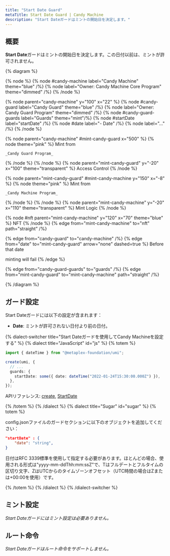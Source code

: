 ```yaml
---
title: "Start Date Guard"
metaTitle: Start Date Guard | Candy Machine
description: "Start Dateガードはミントの開始日を決定します。"
---
```


## 概要

**Start Date**ガードはミントの開始日を決定します。この日付以前は、ミントが許可されません。

{% diagram  %}

{% node %}
{% node #candy-machine label="Candy Machine" theme="blue" /%}
{% node label="Owner: Candy Machine Core Program" theme="dimmed" /%}
{% /node %}

{% node parent="candy-machine" y="100" x="22" %}
{% node #candy-guard label="Candy Guard" theme="blue" /%}
{% node label="Owner: Candy Guard Program" theme="dimmed" /%}
{% node #candy-guard-guards label="Guards" theme="mint"/%}
{% node #startDate label="startDate" /%}
{% node #date label="- Date" /%}
{% node label="..." /%}
{% /node %}

{% node parent="candy-machine" #mint-candy-guard x="500" %}
  {% node theme="pink" %}
    Mint from

    _Candy Guard Program_
  {% /node %}
{% /node %}
{% node parent="mint-candy-guard" y="-20" x="100" theme="transparent" %}
  Access Control
{% /node %}

{% node parent="mint-candy-guard" #mint-candy-machine y="150" x="-8" %}
  {% node theme="pink" %}
    Mint from 
    
    _Candy Machine Program_
  {% /node %}
{% /node %}
{% node parent="mint-candy-machine" y="-20" x="110" theme="transparent" %}
  Mint Logic
{% /node %}

{% node #nft parent="mint-candy-machine" y="120" x="70" theme="blue" %}
  NFT
{% /node %}
{% edge from="mint-candy-machine" to="nft" path="straight" /%}

{% edge from="candy-guard" to="candy-machine" /%}
{% edge from="date" to="mint-candy-guard" arrow="none" dashed=true %}
Before that date

minting will fail
{% /edge %}

{% edge from="candy-guard-guards" to="guards" /%}
{% edge from="mint-candy-guard" to="mint-candy-machine" path="straight" /%}

{% /diagram %}

## ガード設定

Start Dateガードには以下の設定が含まれます：

- **Date**: ミントが許可されない日付より前の日付。

{% dialect-switcher title="Start Dateガードを使用してCandy Machineを設定する" %}
{% dialect title="JavaScript" id="js" %}
{% totem %}

```ts
import { dateTime } from "@metaplex-foundation/umi";

create(umi, {
  // ...
  guards: {
    startDate: some({ date: dateTime("2022-01-24T15:30:00.000Z") }),
  },
});
```

APIリファレンス: [create](https://mpl-candy-machine.typedoc.metaplex.com/functions/create.html), [StartDate](https://mpl-candy-machine.typedoc.metaplex.com/types/StartDate.html)

{% /totem %}
{% /dialect %}
{% dialect title="Sugar" id="sugar" %}
{% totem %}

config.jsonファイルのガードセクションに以下のオブジェクトを追加してください：

```json
"startDate" : {
    "date": "string",
}
```

日付はRFC 3339標準を使用して指定する必要があります。ほとんどの場合、使用される形式は"yyyy-mm-ddThh:mm:ssZ"で、Tはフルデートとフルタイムの区切り文字、ZはUTCからのタイムゾーンオフセット（UTC時間の場合はZまたは+00:00を使用）です。

{% /totem %}
{% /dialect %}
{% /dialect-switcher %}

## ミント設定

_Start Dateガードにはミント設定は必要ありません。_

## ルート命令

_Start Dateガードはルート命令をサポートしません。_
